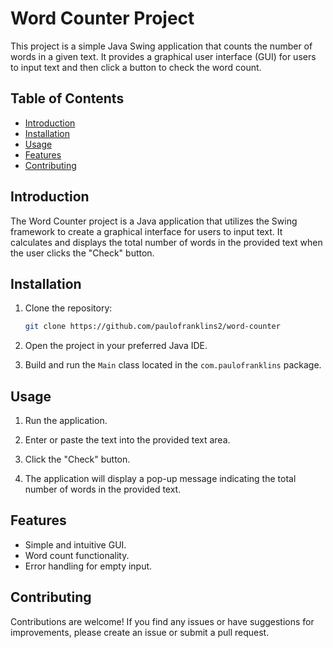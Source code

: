 # Word Counter Project

This project is a simple Java Swing application that counts the number of words in a given text. It provides a graphical user interface (GUI) for users to input text and then click a button to check the word count.

## Table of Contents

- [Introduction](#introduction)
- [Installation](#installation)
- [Usage](#usage)
- [Features](#features)
- [Contributing](#contributing)

## Introduction

The Word Counter project is a Java application that utilizes the Swing framework to create a graphical interface for users to input text. It calculates and displays the total number of words in the provided text when the user clicks the "Check" button.

## Installation

1. Clone the repository:

   ```bash
   git clone https://github.com/paulofranklins2/word-counter
   ```

2. Open the project in your preferred Java IDE.

3. Build and run the `Main` class located in the `com.paulofranklins` package.

## Usage

1. Run the application.

2. Enter or paste the text into the provided text area.

3. Click the "Check" button.

4. The application will display a pop-up message indicating the total number of words in the provided text.

## Features

- Simple and intuitive GUI.
- Word count functionality.
- Error handling for empty input.

## Contributing

Contributions are welcome! If you find any issues or have suggestions for improvements, please create an issue or submit a pull request.

